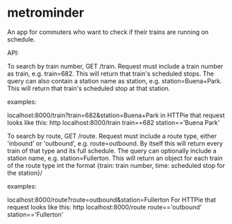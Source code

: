 # metrominder
An app for commuters who want to check if their trains are running on schedule.


API:

  To search by train number, GET /train.
  Request must include a train number as train, e.g. train=682. This will return that train's scheduled stops.
  The query can also contain a station name as station, e.g. station=Buena+Park. This will return that train's scheduled stop at that station.

  examples:

  localhost:8000/train?train=682&station=Buena+Park
  in HTTPie that request looks like this:
  http localhost:8000/train train==682 station=='Buena Park'

  To search by route, GET /route.
  Request must include a route type, either 'inbound' or 'outbound', e.g. route=outbound. By itself this will return every train of that type and its full schedule.
  The query can optionally include a station name, e.g. station=Fullerton. This will return an object for each train of the route type int the format {train: train number, time: scheduled stop for the station}/

  examples:

  localhost:8000/route?route=outbound&station=Fullerton
  For HTTPie that request looks like this:
  http localhost:8000/route route=='outbound' station=='Fullerton'
